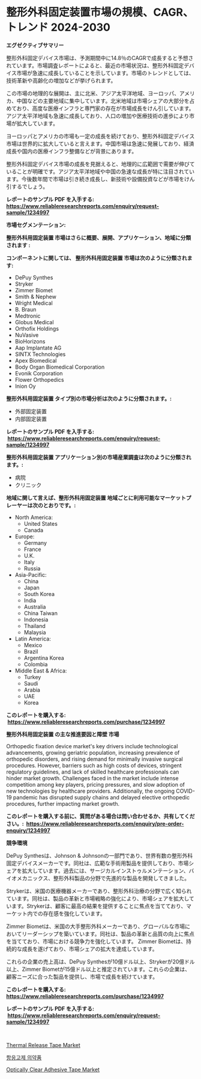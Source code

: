 <p><h1>整形外科固定装置市場の規模、CAGR、トレンド 2024-2030</h1></p><p><strong>エグゼクティブサマリー</strong></p>
<p><p>整形外科固定デバイス市場は、予測期間中に14.8％のCAGRで成長すると予想されています。市場調査レポートによると、最近の市場状況は、整形外科固定デバイス市場が急速に成長していることを示しています。市場のトレンドとしては、技術革新や高齢化の増加などが挙げられます。</p><p>この市場の地理的な展開は、主に北米、アジア太平洋地域、ヨーロッパ、アメリカ、中国などの主要地域に集中しています。北米地域は市場シェアの大部分を占めており、高度な医療インフラと専門家の存在が市場成長をけん引しています。アジア太平洋地域も急速に成長しており、人口の増加や医療技術の進歩により市場が拡大しています。</p><p>ヨーロッパとアメリカの市場も一定の成長を続けており、整形外科固定デバイス市場は世界的に拡大していると言えます。中国市場は急速に発展しており、経済成長や国内の医療インフラ整備などが背景にあります。</p><p>整形外科固定デバイス市場の成長を見据えると、地理的に広範囲で需要が伸びていることが明確です。アジア太平洋地域や中国の急速な成長が特に注目されています。今後数年間で市場は引き続き成長し、新技術や設備投資などが市場をけん引するでしょう。</p></p>
<p><strong>レポートのサンプル PDF を入手する: <a href="https://www.reliableresearchreports.com/enquiry/request-sample/1234997">https://www.reliableresearchreports.com/enquiry/request-sample/1234997</a></strong></p>
<p><strong>市場セグメンテーション:</strong></p>
<p><strong> 整形外科用固定装置 市場はさらに概要、展開、アプリケーション、地域に分類されます :</strong></p>
<p><strong>コンポーネントに関しては、 整形外科用固定装置 市場は次のように分類されます: &nbsp;</strong></p>
<p><ul><li>DePuy Synthes</li><li>Stryker</li><li>Zimmer Biomet</li><li>Smith & Nephew</li><li>Wright Medical</li><li>B. Braun</li><li>Medtronic</li><li>Globus Medical</li><li>Orthofix Holdings</li><li>NuVasive</li><li>BioHorizons</li><li>Aap Implantate AG</li><li>SINTX Technologies</li><li>Apex Biomedical</li><li>Body Organ Biomedical Corporation</li><li>Evonik Corporation</li><li>Flower Orthopedics</li><li>Inion Oy</li></ul></p>
<p><strong> 整形外科用固定装置 タイプ別の市場分析は次のように分類されます。:</strong></p>
<p><ul><li>外部固定装置</li><li>内部固定装置</li></ul></p>
<p><strong>レポートのサンプル PDF を入手する: &nbsp;<a href="https://www.reliableresearchreports.com/enquiry/request-sample/1234997">https://www.reliableresearchreports.com/enquiry/request-sample/1234997</a></strong></p>
<p><strong> 整形外科用固定装置 アプリケーション別の市場産業調査は次のように分類されます。:</strong></p>
<p><ul><li>病院</li><li>クリニック</li></ul></p>
<p><strong>地域に関して言えば、整形外科用固定装置 地域ごとに利用可能なマーケットプレーヤーは次のとおりです。:</strong></p>
<p><ul>
    <li>
        North America:
        <ul>
            <li>United States</li>
            <li>Canada</li>
        </ul>
    </li>
    <li>
        Europe:
        <ul>
            <li>Germany</li>
            <li>France</li>
            <li>U.K.</li>
            <li>Italy</li>
            <li>Russia</li>
        </ul>
    </li>
    <li>
        Asia-Pacific:
        <ul>
            <li>China</li>
            <li>Japan</li>
            <li>South Korea</li>
            <li>India</li>
            <li>Australia</li>
            <li>China Taiwan</li>
            <li>Indonesia</li>
            <li>Thailand</li>
            <li>Malaysia</li>
        </ul>
    </li>
    <li>
        Latin America:
        <ul>
            <li>Mexico</li>
            <li>Brazil</li>
            <li>Argentina Korea</li>
            <li>Colombia</li>
        </ul>
    </li>
    <li>
        Middle East & Africa:
        <ul>
            <li>Turkey</li>
            <li>Saudi</li>
            <li>Arabia</li>
            <li>UAE</li>
            <li>Korea</li>
        </ul>
    </li>
    </ul></p>
<p><strong>このレポートを購入する: &nbsp;<a href="https://www.reliableresearchreports.com/purchase/1234997">https://www.reliableresearchreports.com/purchase/1234997</a></strong></p>
<p><strong>整形外科用固定装置 の主な推進要因と障壁 市場</strong></p>
<p><p>Orthopedic fixation device market's key drivers include technological advancements, growing geriatric population, increasing prevalence of orthopedic disorders, and rising demand for minimally invasive surgical procedures. However, barriers such as high costs of devices, stringent regulatory guidelines, and lack of skilled healthcare professionals can hinder market growth. Challenges faced in the market include intense competition among key players, pricing pressures, and slow adoption of new technologies by healthcare providers. Additionally, the ongoing COVID-19 pandemic has disrupted supply chains and delayed elective orthopedic procedures, further impacting market growth.</p></p>
<p><strong>このレポートを購入する前に、質問がある場合は問い合わせるか、共有してください。:&nbsp; <a href="https://www.reliableresearchreports.com/enquiry/pre-order-enquiry/1234997">https://www.reliableresearchreports.com/enquiry/pre-order-enquiry/1234997</a></strong></p>
<p><strong>競争環境</strong></p>
<p><p>DePuy Synthesは、Johnson & Johnsonの一部門であり、世界有数の整形外科固定デバイスメーカーです。同社は、広範な手術用製品を提供しており、市場シェアを拡大しています。過去には、サージカルインストゥルメンテーション、バイオメカニックス、整形外科製品の分野で先進的な製品を開発してきました。</p><p>Strykerは、米国の医療機器メーカーであり、整形外科治療の分野で広く知られています。同社は、製品の革新と市場戦略の強化により、市場シェアを拡大しています。Strykerは、顧客に最高の結果を提供することに焦点を当てており、マーケット内での存在感を強化しています。</p><p>Zimmer Biometは、米国の大手整形外科メーカーであり、グローバルな市場においてリーダーシップを築いています。同社は、製品の革新と品質の向上に焦点を当てており、市場における競争力を強化しています。 Zimmer Biometは、持続的な成長を遂げており、市場シェアの拡大を達成しています。</p><p>これらの企業の売上高は、DePuy Synthesが10億ドル以上、Strykerが20億ドル以上、Zimmer Biometが15億ドル以上と推定されています。これらの企業は、顧客ニーズに合った製品を提供し、市場で成長を続けています。</p></p>
<p><strong>このレポートを購入する: &nbsp; <a href="https://www.reliableresearchreports.com/purchase/1234997">https://www.reliableresearchreports.com/purchase/1234997</a></strong></p>
<p><strong>レポートのサンプル PDF を入手する: &nbsp;<a href="https://www.reliableresearchreports.com/enquiry/request-sample/1234997">https://www.reliableresearchreports.com/enquiry/request-sample/1234997</a></strong><strong></strong></p>
<p>&nbsp;</p>
<p><p><a href="https://nifty-kite-d51.notion.site/Insights-into-Thermal-Release-Tape-Market-Size-Analysing-Market-Share-Trends-and-Growth-from-2024-7cbab420e48f4df98b6b2c48e1872f0c">Thermal Release Tape Market</a></p><p><a href="https://medium.com/@gummibear5656757/%ED%95%AD%EC%9D%91%EA%B3%A0%EC%A0%9C-%EC%95%BD%EB%AC%BC-%EC%8B%9C%EC%9E%A5-%EB%B6%84%EC%84%9D-cagr-%EC%8B%9C%EC%9E%A5-%EC%84%B8%EB%B6%84%ED%99%94-%EB%B0%8F-%EA%B8%80%EB%A1%9C%EB%B2%8C-%EC%82%B0%EC%97%85-%EA%B0%9C%EC%9A%94-1d98d3265cc3">항응고제 의약품</a></p><p><a href="https://five-trouble-98a.notion.site/Optically-Clear-Adhesive-Tape-Market-Provides-Detailed-Segmentation-of-this-Market-based-on-Type-Ap-4cde7b0d993740a39405625b55ff949d">Optically Clear Adhesive Tape Market</a></p></p>